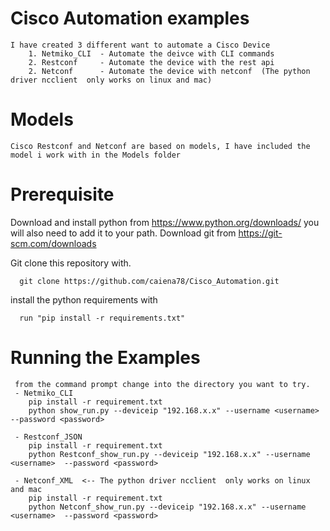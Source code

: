 # Cisco Automation examples
    I have created 3 different want to automate a Cisco Device
        1. Netmiko_CLI  - Automate the deivce with CLI commands 
        2. Restconf     - Automate the device with the rest api
        2. Netconf      - Automate the device with netconf  (The python driver ncclient  only works on linux and mac)

# Models
    Cisco Restconf and Netconf are based on models, I have included the model i work with in the Models folder

# Prerequisite
   Download and install python from https://www.python.org/downloads/ you will also need to add it to your path.
   Download git from https://git-scm.com/downloads

   Git clone this repository with.
   
      git clone https://github.com/caiena78/Cisco_Automation.git
   
   install the python requirements with

      run "pip install -r requirements.txt" 


# Running the Examples
     from the command prompt change into the directory you want to try.
     - Netmiko_CLI
        pip install -r requirement.txt
        python show_run.py --deviceip "192.168.x.x" --username <username>  --password <password>

     - Restconf_JSON
        pip install -r requirement.txt
        python Restconf_show_run.py --deviceip "192.168.x.x" --username <username>  --password <password>

     - Netconf_XML  <-- The python driver ncclient  only works on linux and mac
        pip install -r requirement.txt
        python Netconf_show_run.py --deviceip "192.168.x.x" --username <username>  --password <password>
